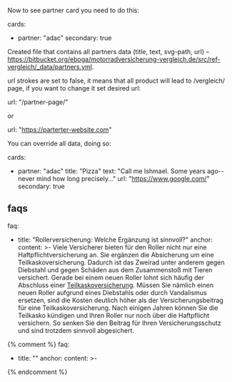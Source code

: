Now to see partner card you need to do this:

cards:
- partner: "adac"
secondary: true


Created file that contains all partners data (title, text, svg-path, url) – https://bitbucket.org/eboga/motorradversicherung-vergleich.de/src/ref-vergleich/_data/partners.yml.

url strokes are set to false, it means that all product will lead to /vergleich/ page, if you want to change it set desired url:

url: "/partner-page/"


or

url: "https://parterter-website.com"


You can override all data, doing so:

cards:
- partner: "adac"
title: "Pizza"
text: "Call me Ishmael. Some years ago--never mind how long precisely..."
url: "https://www.google.com/"
secondary: true



## faqs
faq:
  - title: "Rollerversicherung: Welche Ergänzung ist sinnvoll?"
    anchor: 
    content: >-
        Viele Versicherer bieten für den Roller nicht nur eine Haftpflichtversicherung an. Sie ergänzen die Absicherung um eine Teilkaskoversicherung. Dadurch ist das Zweirad unter anderem gegen Diebstahl und gegen Schäden aus dem Zusammenstoß mit Tieren versichert.
        Gerade bei einem neuen Roller lohnt sich häufig der Abschluss einer [Teilkaskoversicherung](/teilkaskoversicherung/). Müssen Sie nämlich einen neuen Roller aufgrund eines Diebstahls oder durch Vandalismus ersetzen, sind die Kosten deutlich höher als der Versicherungsbeitrag für eine Teilkaskoversicherung. Nach einigen Jahren können Sie die Teilkasko kündigen und Ihren Roller nur noch über die Haftpflicht versichern. So senken Sie den Beitrag für Ihren Versicherungsschutz und sind trotzdem sinnvoll abgesichert.

{% comment %}
faq:
  - title: ""
    anchor: 
    content: >-
        
{% endcomment %}
